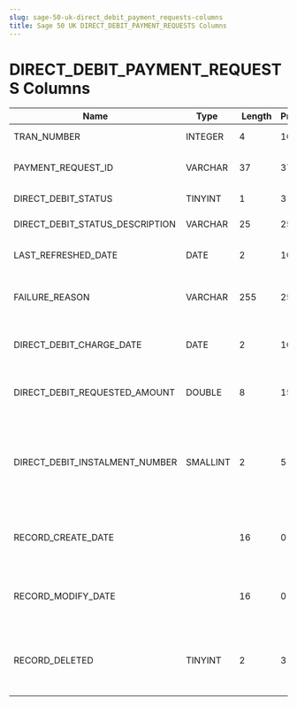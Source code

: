```yaml
---
slug: sage-50-uk-direct_debit_payment_requests-columns
title: Sage 50 UK DIRECT_DEBIT_PAYMENT_REQUESTS Columns
---
```

# DIRECT_DEBIT_PAYMENT_REQUESTS Columns

| Name | Type  |  Length | Precision  |  Notes  | Example |
| --- | --- | --- | --- | --- | --- |
| TRAN_NUMBER | INTEGER | 4 | 10 | Transaction number |  |
| PAYMENT_REQUEST_ID | VARCHAR | 37 | 37 | Payment request guid |  |
| DIRECT_DEBIT_STATUS | TINYINT | 1 | 3 | Direct debit status |  |
| DIRECT_DEBIT_STATUS_DESCRIPTION | VARCHAR | 25 | 25 | Direct debit status |  |
| LAST_REFRESHED_DATE | DATE | 2 | 10 | Direct debit last refresh date |  |
| FAILURE_REASON | VARCHAR | 255 | 255 | Failure reason (if status is "failed") |  |
| DIRECT_DEBIT_CHARGE_DATE | DATE | 2 | 10 | Direct debit charge date for payment |  |
| DIRECT_DEBIT_REQUESTED_AMOUNT | DOUBLE | 8 | 15 | Requested amount for direct debit payment |  |
| DIRECT_DEBIT_INSTALMENT_NUMBER | SMALLINT | 2 | 5 | Instalment number when the payment is part of instalments for an invocie |  |
| RECORD_CREATE_DATE |  | 16 | 0 | Date and time when the record was created |  |
| RECORD_MODIFY_DATE |  | 16 | 0 | Date and time when the record was modified |  |
| RECORD_DELETED | TINYINT | 2 | 3 | Flag denoting if the record has been deleted or not. |  |
